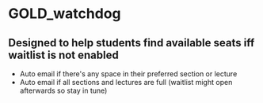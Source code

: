# GOLD_watchdog

## Designed to help students find available seats iff waitlist is not enabled
  + Auto email if there's any space in their preferred section or lecture
  + Auto email if all sections and lectures are full (waitlist might open afterwards so stay in tune)
